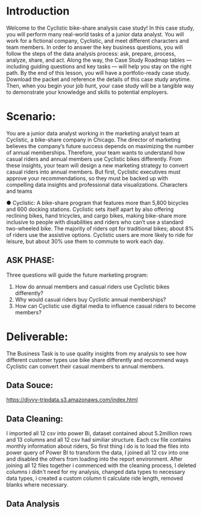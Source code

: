 # Introduction
Welcome to the Cyclistic bike-share analysis case study! In this case study, you will perform many real-world tasks of a junior data analyst. You will work for a fictional company, Cyclistic, and meet different characters and team members. In order to answer the key business questions, you will follow the steps of the data analysis process: ask, prepare, process, analyze, share, and act. Along the way, the Case Study Roadmap tables — including guiding questions and key tasks — will help you stay on the right path.
By the end of this lesson, you will have a portfolio-ready case study. Download the packet and reference the details of this case study anytime. Then, when you begin your job hunt, your case study will be a tangible way to demonstrate your knowledge and skills to potential employers.
 
# Scenario: 
You are a junior data analyst working in the marketing analyst team at Cyclistic, a bike-share company in Chicago. The director of marketing believes the company’s future success depends on maximizing the number of annual memberships. Therefore, your team wants to understand how casual riders and annual members use Cyclistic bikes differently. From these insights, your team will design a new marketing strategy to convert casual riders into annual members. But first, Cyclistic executives must approve your recommendations, so they must be backed up with compelling data insights and professional data visualizations.
Characters and teams


● Cyclistic: A bike-share program that features more than 5,800 bicycles and 600 docking stations. Cyclistic sets itself apart by also offering reclining bikes, hand tricycles, and cargo bikes, making bike-share more inclusive to people with disabilities and riders who can’t use a standard two-wheeled bike. The majority of riders opt for traditional bikes; about 8% of riders use the assistive options. Cyclistic users are more likely to ride for leisure, but about 30% use them to commute to work each day.

## ASK PHASE: 
  Three questions will guide the future marketing program:
1. How do annual members and casual riders use Cyclistic bikes differently?
2. Why would casual riders buy Cyclistic annual memberships?
3. How can Cyclistic use digital media to influence casual riders to become members?


# Deliverable:
The Business Task is to use quality insights from my analysis to see how different customer types use bike share differently and recommend ways  Cyclistic can convert their casual members to annual members. 

## Data Souce:
https://divvy-tripdata.s3.amazonaws.com/index.html

## Data Cleaning:
  I imported all 12 csv into power Bi, dataset contained about 5.2million rows and 13 columns and all 12 csv had similiar structure. 
Each csv file contains monthly information about riders, So first thing i do is to load the files into power query of Power BI to transform the data, I joined all 12 csv into one and disabled the others from loading into the report environment.
After joining all 12 files together i commenced with the cleaning process, I deleted columns i didn't need for my analysis, changed data types to necessary data types,  i created a custom column ti calculate ride length, removed blanks where necessary. 


## Data Analysis
